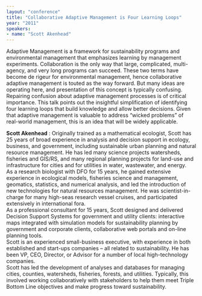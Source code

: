```yaml
---
layout: "conference"
title: "Collaborative Adaptive Management is Four Learning Loops"
year: "2011"
speakers:
- name: "Scott Akenhead"
---
```



Adaptive Management is a framework for sustainability programs and
environmental management that emphasizes learning by management experiments.
Collaboration is the only way that large, complicated, multi-agency, and very
long programs can succeed. These two terms have become de rigeur for
environmental management, hence collaborative adaptive management is touted as
the way forward. But many ideas are operating here, and presentation of this
concept is typically confusing. Repairing confusion about adaptive management
processes is of critical importance. This talk points out the insightful
simplification of identifying four learning loops that build knowledge and
allow better decisions. Given that adaptive management is valuable to address
“wicked problems” of real-world management, this is an idea that will be
widely applicable.

**Scott Akenhead** : Originally trained as a mathematical ecologist, Scott has
25 years of broad experience in analysis and decision support in ecology,
business, and government, including sustainable urban planning and natural
resource management. He has led many science projects watersheds, fisheries
and GIS/RS, and many regional planning projects for land-use and
infrastructure for cities and for utilities in water, wastewater, and energy.  
As a research biologist with DFO for 15 years, he gained extensive experience
in ecological models, fisheries science and management, geomatics, statistics,
and numerical analysis, and led the introduction of new technologies for
natural resources management. He was scientist-in-charge for many high-seas
research vessel cruises, and participated extensively in international fora.  
As a professional consultant for 15 years, Scott designed and delivered
Decision Support Systems for government and utility clients: interactive maps
integrated with simulation models for sustainability planning by government
and corporate clients, collaborative web portals and on-line planning tools.  
Scott is an experienced small-business executive, with experience in both
established and start-ups companies – all related to sustainability. He has
been VP, CEO, Director, or Advisor for a number of local high-technology
companies.  
Scott has led the development of analyses and databases for managing cities,
counties, watersheds, fisheries, forests, and utilities. Typically, this
involved working collaboratively with stakeholders to help them meet Triple
Bottom Line objectives and make progress toward sustainability.


[//]: # (Retrieved from https://web.archive.org/web/20210413201442/https://www.ideawave.ca/2011-conference/collaborative-adaptive-management-is-four-learning-loops)